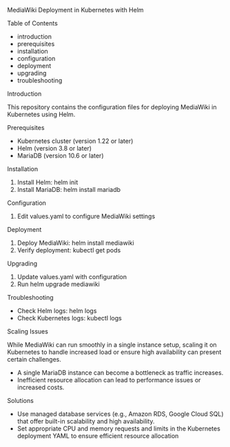 MediaWiki Deployment in Kubernetes with Helm

Table of Contents

- introduction
- prerequisites
- installation
- configuration
- deployment
- upgrading
- troubleshooting

Introduction

This repository contains the configuration files for deploying MediaWiki in Kubernetes using Helm.

Prerequisites

- Kubernetes cluster (version 1.22 or later)
- Helm (version 3.8 or later)
- MariaDB (version 10.6 or later)

Installation


1. Install Helm: helm init
2. Install MariaDB: helm install mariadb

Configuration

1. Edit values.yaml to configure MediaWiki settings


Deployment

1. Deploy MediaWiki: helm install mediawiki
2. Verify deployment: kubectl get pods

Upgrading

1. Update values.yaml with  configuration
2. Run helm upgrade mediawiki

Troubleshooting

- Check Helm logs: helm logs
- Check Kubernetes logs: kubectl logs

Scaling Issues

While MediaWiki can run smoothly in a single instance setup, scaling it on Kubernetes to handle increased load or ensure high availability can present certain challenges.
-  A single MariaDB instance can become a bottleneck as traffic increases.
-  Inefficient resource allocation can lead to performance issues or increased costs.

Solutions

 - Use managed database services (e.g., Amazon RDS, Google Cloud SQL) that offer built-in scalability and high availability.
 - Set appropriate CPU and memory requests and limits in the Kubernetes deployment YAML to ensure efficient resource allocation

